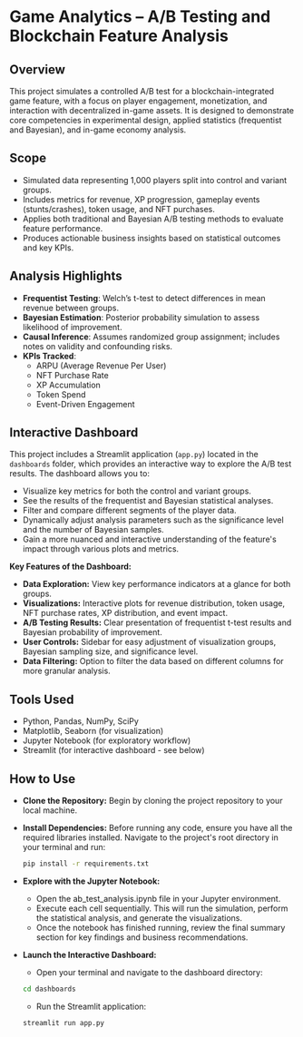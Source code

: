 # Game Analytics – A/B Testing and Blockchain Feature Analysis

## Overview

This project simulates a controlled A/B test for a blockchain-integrated game feature, with a focus on player engagement, monetization, and interaction with decentralized in-game assets. It is designed to demonstrate core competencies in experimental design, applied statistics (frequentist and Bayesian), and in-game economy analysis.

## Scope

- Simulated data representing 1,000 players split into control and variant groups.
- Includes metrics for revenue, XP progression, gameplay events (stunts/crashes), token usage, and NFT purchases.
- Applies both traditional and Bayesian A/B testing methods to evaluate feature performance.
- Produces actionable business insights based on statistical outcomes and key KPIs.

## Analysis Highlights

- **Frequentist Testing**: Welch’s t-test to detect differences in mean revenue between groups.
- **Bayesian Estimation**: Posterior probability simulation to assess likelihood of improvement.
- **Causal Inference**: Assumes randomized group assignment; includes notes on validity and confounding risks.
- **KPIs Tracked**:
  - ARPU (Average Revenue Per User)
  - NFT Purchase Rate
  - XP Accumulation
  - Token Spend
  - Event-Driven Engagement

## Interactive Dashboard

This project includes a Streamlit application (`app.py`) located in the `dashboards` folder, which provides an interactive way to explore the A/B test results. The dashboard allows you to:

- Visualize key metrics for both the control and variant groups.
- See the results of the frequentist and Bayesian statistical analyses.
- Filter and compare different segments of the player data.
- Dynamically adjust analysis parameters such as the significance level and the number of Bayesian samples.
- Gain a more nuanced and interactive understanding of the feature's impact through various plots and metrics.

**Key Features of the Dashboard:**

- **Data Exploration:** View key performance indicators at a glance for both groups.
- **Visualizations:** Interactive plots for revenue distribution, token usage, NFT purchase rates, XP distribution, and event impact.
- **A/B Testing Results:** Clear presentation of frequentist t-test results and Bayesian probability of improvement.
- **User Controls:** Sidebar for easy adjustment of visualization groups, Bayesian sampling size, and significance level.
- **Data Filtering:** Option to filter the data based on different columns for more granular analysis.

## Tools Used

- Python, Pandas, NumPy, SciPy
- Matplotlib, Seaborn (for visualization)
- Jupyter Notebook (for exploratory workflow)
- Streamlit (for interactive dashboard - see below)

## How to Use

- **Clone the Repository:**
   Begin by cloning the project repository to your local machine.

- **Install Dependencies:**
   Before running any code, ensure you have all the required libraries installed. Navigate to the project's root directory in your terminal and run:
   ```bash
   pip install -r requirements.txt

- **Explore with the Jupyter Notebook:**
    * Open the ab_test_analysis.ipynb file in your Jupyter environment.
    * Execute each cell sequentially. This will run the simulation, perform the statistical analysis, and generate the visualizations.
    * Once the notebook has finished running, review the final summary section for key findings and business recommendations.


- **Launch the Interactive Dashboard:**
    * Open your terminal and navigate to the dashboard directory:
   ```bash
   cd dashboards
   ```
    * Run the Streamlit application:
   ```bash
   streamlit run app.py
   ```
